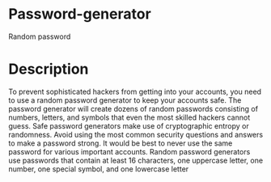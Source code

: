 # Password-generator
Random password

# Description 
To prevent sophisticated hackers from getting into your accounts, you need to use a random password generator to keep your accounts safe. The password generator will create dozens of random passwords consisting of numbers, letters, and symbols that even the most skilled hackers cannot guess. Safe password generators make use of cryptographic entropy or randomness. Avoid using the most common security questions and answers to make a password strong. It would be best to never use the same password for various important accounts. Random password generators use passwords that contain at least 16 characters, one uppercase letter, one number, one special symbol, and one lowercase letter